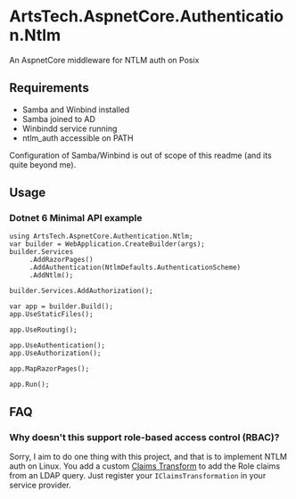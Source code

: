 # ArtsTech.AspnetCore.Authentication.Ntlm
An AspnetCore middleware for NTLM auth on Posix

## Requirements

 - Samba and Winbind installed
 - Samba joined to AD
 - Winbindd service running
 - ntlm_auth accessible on PATH

Configuration of Samba/Winbind is out of scope of this readme (and its quite beyond me).

## Usage

### Dotnet 6 Minimal API example
    
    using ArtsTech.AspnetCore.Authentication.Ntlm;
    var builder = WebApplication.CreateBuilder(args);   
    builder.Services
         .AddRazorPages()
         .AddAuthentication(NtlmDefaults.AuthenticationScheme)
         .AddNtlm();

    builder.Services.AddAuthorization();

    var app = builder.Build();
    app.UseStaticFiles();

    app.UseRouting();

    app.UseAuthentication();
    app.UseAuthorization();

    app.MapRazorPages();

    app.Run();

## FAQ

### Why doesn't this support role-based access control (RBAC)?

Sorry, I aim to do one thing with this project, and that is to implement NTLM auth on Linux. You add a custom [Claims Transform](https://docs.microsoft.com/en-us/dotnet/api/microsoft.aspnetcore.authentication.iclaimstransformation.transformasync?view=aspnetcore-6.0) to add the Role claims from an LDAP query. Just register your `IClaimsTransformation` in your service provider.

